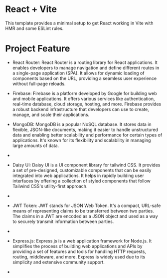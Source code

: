 # React + Vite

This template provides a minimal setup to get React working in Vite with HMR and some ESLint rules.

# Project Feature
- React Router: React Router is a routing library for React applications. It enables developers to manage navigation and define different routes in a single-page application (SPA). It allows for dynamic loading of components based on the URL, providing a seamless user experience without full-page reloads.

- Firebase: Firebase is a platform developed by Google for building web and mobile applications. It offers various services like authentication, real-time database, cloud storage, hosting, and more. Firebase provides a robust backend infrastructure that developers can use to create, manage, and scale their applications.
  
- MongoDB: MongoDB is a popular NoSQL database. It stores data in flexible, JSON-like documents, making it easier to handle unstructured data and enabling better scalability and performance for certain types of applications. It's known for its flexibility and scalability in managing large amounts of data.
- 
- Daisy UI: Daisy UI is a UI component library for tailwind CSS. It provides a set of pre-designed, customizable components that can be easily integrated into web applications. It helps in rapidly building user interfaces by offering a collection of styled components that follow Tailwind CSS's utility-first approach.
- 
- JWT Token: JWT stands for JSON Web Token. It's a compact, URL-safe means of representing claims to be transferred between two parties. The claims in a JWT are encoded as a JSON object and used as a way to securely transmit information between parties.
- 
- Express.js: Express.js is a web application framework for Node.js. It simplifies the process of building web applications and APIs by providing a set of features and tools for handling HTTP requests, routing, middleware, and more. Express is widely used due to its simplicity and extensive community support.
- 
